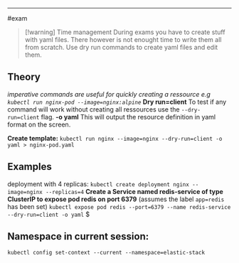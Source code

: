 ***
#exam

>[!warning] Time management
>During exams you have to create stuff with yaml files.
>There however is not enought time to write them all from scratch. Use dry run commands to create yaml files and edit them.


## Theory
*imperative commands  are useful for quickly creating a ressource e.g `kubectl run nginx-pod --image=nginx:alpine`*
**Dry run=client**
To test if any command will work without creating all ressources use the `--dry-run=client` flag.
**-o yaml**
This will output the resource definition in yaml format on the screen.

**Create template:**
`kubectl run nginx --image=nginx --dry-run=client -o yaml > nginx-pod.yaml`

## Examples
deployment with 4 replicas:
`kubectl create deployment nginx --image=nginx --replicas=4`
**Create a Service named redis-service of type ClusterIP to expose pod redis on port 6379**
(assumes the label `app=redis` has been set)
`kubectl expose pod redis --port=6379 --name redis-service --dry-run=client -o yaml`
$

## Namespace in current session:

`kubectl config set-context --current --namespace=elastic-stack`